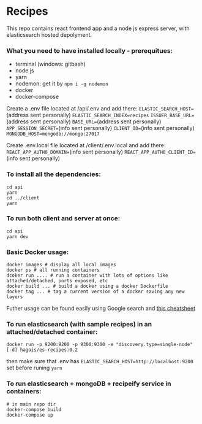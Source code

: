 # Recipes

This repo contains react frontend app and a node js express server, with elasticsearch hosted depolyment.

### What you need to have installed locally - prerequitues:
- terminal (windows: gitbash)
- node js
- yarn
- nodemon: get it by `npm i -g nodemon`
- docker
- docker-compose

Create a .env file located at /api/.env and add there:
`ELASTIC_SEARCH_HOST=`(address sent personally)
`ELASTIC_SEARCH_INDEX=recipes`
`ISSUER_BASE_URL=`(address sent personally)
`BASE_URL=`(address sent personally)
`APP_SESSION_SECRET=`(info sent personally)
`CLIENT_ID=`(info sent personally)
`MONGODB_HOST=mongodb://mongo:27017`

Create .env.local file located at /client/.env.local and add there:
`REACT_APP_AUTH0_DOMAIN=`(info sent personally)
`REACT_APP_AUTH0_CLIENT_ID=`(info sent personally)

### To install all the dependencies:
```
cd api
yarn
cd ../client
yarn
```

### To run both client and server at once:
```
cd api
yarn dev
```

### Basic Docker usage:
```
docker images # display all local images
docker ps # all running containers
dcoker run .... # run a container with lots of options like attached/detached, ports exposed, etc
docker build ... # build a docker using a docker Dockerfile
docker tag ... # tag a current version of a docker saving any new layers
```
Futher usage can be found easily using Google search and [this cheatsheet](https://www.docker.com/sites/default/files/d8/2019-09/docker-cheat-sheet.pdf)

### To run elasticsearch (with sample recipes) in an attached/detached container:
```
docker run -p 9200:9200 -p 9300:9300 -e "discovery.type=single-node" [-d] hagais/es-recipes:0.2
```
then make sure that .env has `ELASTIC_SEARCH_HOST=http://localhost:9200` set before runing `yarn`


### To run elasticsearch + mongoDB + recipeify service in containers:
```
# in main repo dir
docker-compose build
docker-compose up
```